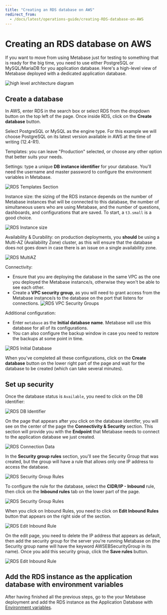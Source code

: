 ```yaml
---
title: "Creating an RDS database on AWS"
redirect_from:
  - /docs/latest/operations-guide/creating-RDS-database-on-AWS
---
```


# Creating an RDS database on AWS

If you want to move from using Metabase just for testing to something that is ready for the big time, you need to use either PostgreSQL or MySQL/MariaDB for you application database. Here's a high-level view of Metabase deployed with a dedicated application database.

![high level architecture diagram](images/Metabase-AWS-SI.png)

## Create a database

In AWS, enter RDS in the search box or select RDS from the dropdown button on the top left of the page. Once inside RDS, click on the **Create database** button.

Select PostgreSQL or MySQL as the engine type. For this example we will choose PostgreSQL on its latest version available in AWS at the time of writing (12.4-R1).

Templates: you can leave "Production" selected, or choose any other option that better suits your needs.

Settings: type a unique **DB instance identifier** for your database. You'll need the username and master password to configure the environment variables in Metabase.

  ![RDS Templates Section](images/RDSPostgresSettings.png)

Instance size: the sizing of the RDS instance depends on the number of Metabase instances that will be connected to this database, the number of simultaneous users who are using Metabase, and the number of questions, dashboards, and configurations that are saved. To start, a `t3.small` is a good choice.

  ![RDS Instance size](images/RDSInstanceSize.png)

Availability & Durability: on production deployments, you **should** be using a Multi-AZ (Availability Zone) cluster, as this will ensure that the database does not goes down in case there is an issue on a single availability zone.

  ![RDS MultiAZ](images/RDSMultiAZ.png)

Connectivity:

- Ensure that you are deploying the database in the same VPC as the one you deployed the Metabase instance/s, otherwise they won't be able to see each other.
- Create a **VPC security group**, as you will need to grant access from the Metabase instance/s to the database on the port that listens for connections.
    ![RDS VPC Security Groups](images/RDSVPCSecurityGroup.png)

Additional configuration:

- Enter `metabase` as the **Initial database name**. Metabase will use this database for all of its configurations.
- You can also configure the backup window in case you need to restore the backups at some point in time.

![RDS Initial Database](images/RDSInitialDatabase.png)

When you've completed all these configurations, click on the **Create database** button on the lower right part of the page and wait for the database to be created (which can take several minutes).

## Set up security

Once the database status is `Available`, you need to click on the DB identifier:

![RDS DB Identifier](images/RDSDBIdentifier.png)

On the page that appears after you click on the database identifer, you will see on the center of the page the **Connectivity & Security** section. This section will provide you with the **Endpoint** that Metabase needs to connect to the application database we just created.

![RDS Connection Data](images/RDSConnectionData.png)

In the **Security group rules** section, you'll see the Security Group that was created, but the group will have a rule that allows only one IP address to access the database.

![RDS Security Group Rules](images/RDSSecurityGroupRules.png)

To configure the rule for the database, select the **CIDR/IP - Inbound** rule, then click on the **Inbound rules** tab on the lower part of the page.

![RDS Security Group Rules](images/RDSInboundRule.png)

When you click on Inbound Rules, you need to click on **Edit Inbound Rules** button that appears on the right side of the section.

![RDS Edit Inbound Rule](images/RDSEditInboundRule.png)

On the edit page, you need to delete the IP address that appears as default, then add the security group for the server you're running Metabase on (the Security group name will have the keyword AWSEBSecurityGroup in its name). Once you add this security group, click the **Save rules** button.

![RDS Edit Inbound Rule](images/RDSEditInboundRuleSG.png)

## Add the RDS instance as the application database with environment variables

After having finished all the previous steps, go to the your Metabase deployment and add the RDS instance as the Application Database with [Environment variables](../configuring-metabase/environment-variables.md).